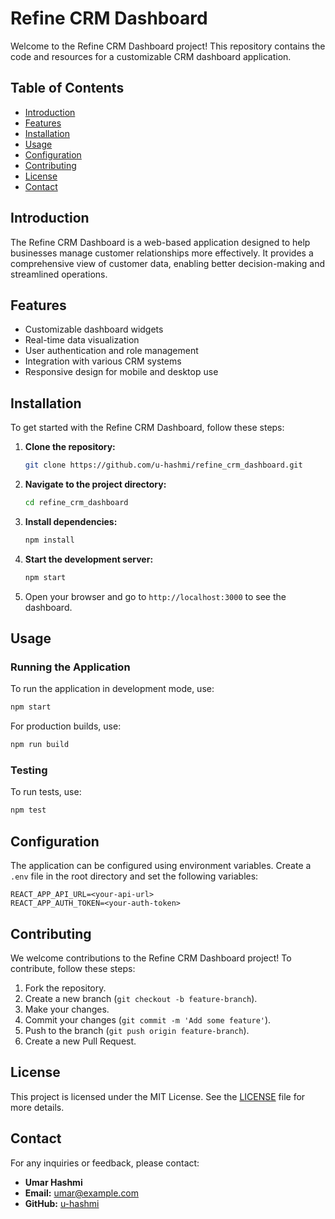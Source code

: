 # Refine CRM Dashboard

Welcome to the Refine CRM Dashboard project! This repository contains the code and resources for a customizable CRM dashboard application.

## Table of Contents

- [Introduction](#introduction)
- [Features](#features)
- [Installation](#installation)
- [Usage](#usage)
- [Configuration](#configuration)
- [Contributing](#contributing)
- [License](#license)
- [Contact](#contact)

## Introduction

The Refine CRM Dashboard is a web-based application designed to help businesses manage customer relationships more effectively. It provides a comprehensive view of customer data, enabling better decision-making and streamlined operations.

## Features

- Customizable dashboard widgets
- Real-time data visualization
- User authentication and role management
- Integration with various CRM systems
- Responsive design for mobile and desktop use

## Installation

To get started with the Refine CRM Dashboard, follow these steps:

1. **Clone the repository:**

    ```bash
    git clone https://github.com/u-hashmi/refine_crm_dashboard.git
    ```

2. **Navigate to the project directory:**

    ```bash
    cd refine_crm_dashboard
    ```

3. **Install dependencies:**

    ```bash
    npm install
    ```

4. **Start the development server:**

    ```bash
    npm start
    ```

5. Open your browser and go to `http://localhost:3000` to see the dashboard.

## Usage

### Running the Application

To run the application in development mode, use:

```bash
npm start
```

For production builds, use:

```bash
npm run build
```

### Testing

To run tests, use:

```bash
npm test
```

## Configuration

The application can be configured using environment variables. Create a `.env` file in the root directory and set the following variables:

```env
REACT_APP_API_URL=<your-api-url>
REACT_APP_AUTH_TOKEN=<your-auth-token>
```

## Contributing

We welcome contributions to the Refine CRM Dashboard project! To contribute, follow these steps:

1. Fork the repository.
2. Create a new branch (`git checkout -b feature-branch`).
3. Make your changes.
4. Commit your changes (`git commit -m 'Add some feature'`).
5. Push to the branch (`git push origin feature-branch`).
6. Create a new Pull Request.

## License

This project is licensed under the MIT License. See the [LICENSE](LICENSE) file for more details.

## Contact

For any inquiries or feedback, please contact:

- **Umar Hashmi**
- **Email:** umar@example.com
- **GitHub:** [u-hashmi](https://github.com/u-hashmi)
```
